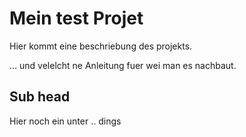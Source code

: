 # Mein test Projet

Hier kommt eine beschriebung des projekts.

... und velelcht ne Anleitung fuer wei man es nachbaut.

## Sub head

Hier noch ein unter .. dings

